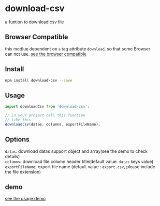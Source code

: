 # download-csv
a funtion to download csv file

## Browser Compatible
this modlue dependent on `a` tag attribute `download`, so that some Browser can not use.
[see the browser compatible](http://caniuse.com/#search=download)

## Install

```bash
npm install download-csv --save
```

## Usage

```js
import downloadCsv from 'download-csv';

// in your project call this function
// like this
downloadCsv(datas, columns, exportFileName);

```

## Options

`datas`: download datas support object and array(see the demo to check details)<br>
`columns`: download file column header title(default value: `datas` keys value)
`exportFileName`: export file name (default value : `export.csv`, please include the file extension)

## demo

[see the usage demo](https://github.com/AllenZeng/download-csv/blob/master/example)
